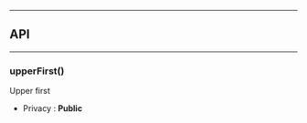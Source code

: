 


-----------------------------
## API
-----------------------------

### upperFirst()
Upper first
- Privacy : **Public**





